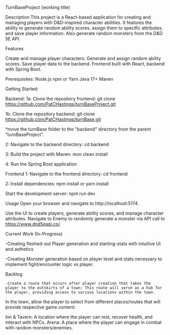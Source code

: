 TurnBaseProject (working title) 

Description
This project is a React-based application for creating and managing players with D&D-inspired character abilities. It features the ability to generate random ability scores, assign them to specific attributes, and save player information. Also generate random monsters from the D&D 5E API. 

Features

Create and manage player characters.
Generate and assign random ability scores.
Save player data to the backend.
Frontend built with React, backend with Spring Boot.

Prerequisites:
Node.js
npm or Yarn
Java 17+
Maven

Getting Started:

Backend:
1a: Clone the repository frontend:
git clone https://github.com/PatCHastings/turnBaseProject.git

1b: Clone the repository backend: 
git clone https://github.com/PatCHastings/turnBase.git

*move the turnBase folder to the "backend" directory from the parent "turnBaseProject". 

2: Navigate to the backend directory:
cd backend

3: Build the project with Maven:
mvn clean install

4: Run the Spring Boot application


Frontend
1: Navigate to the frontend directory:
cd frontend

2: Install dependencies:
npm install
or
yarn install

Start the development server:
npm run dev

Usage
Open your browser and navigate to http://localhost:5174.

Use the UI to create players, generate ability scores, and manage character attributes. Navigate to Enemy to randomly generate a monster via API call to https://www.dnd5eapi.co/


Current Work (In-Progress)

   -Creating fleshed-out Player generation and starting-stats with intuitive UI and asthetics 

   -Creating Monster generation based on player level and stats necessary to implement fight/encounter logic vs player. 


Backlog:

    -Create a route that occurs after player creation that takes the player to the outskirts of a town: This route will serve as a hub for the player, providing access to various locations within the town.

In the town, allow the player to select from different places/routes that will provide respective game content:

Inn & Tavern: A location where the player can rest, recover health, and interact with NPCs.
Arena: A place where the player can engage in combat with random monsters/enemies.


